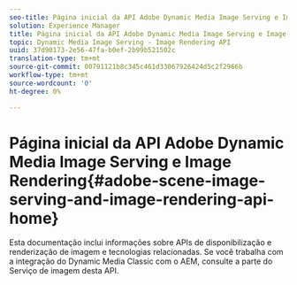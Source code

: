 ```yaml
---
seo-title: Página inicial da API Adobe Dynamic Media Image Serving e Image Rendering
solution: Experience Manager
title: Página inicial da API Adobe Dynamic Media Image Serving e Image Rendering
topic: Dynamic Media Image Serving - Image Rendering API
uuid: 37d90173-2e56-47fa-b0ef-2b99b521502c
translation-type: tm+mt
source-git-commit: 00791121b8c345c461d33067926424d5c2f2966b
workflow-type: tm+mt
source-wordcount: '0'
ht-degree: 0%

---
```



# Página inicial da API Adobe Dynamic Media Image Serving e Image Rendering{#adobe-scene-image-serving-and-image-rendering-api-home}

Esta documentação inclui informações sobre APIs de disponibilização e renderização de imagem e tecnologias relacionadas. Se você trabalha com a integração do Dynamic Media Classic com o AEM, consulte a parte do Serviço de imagem desta API.
